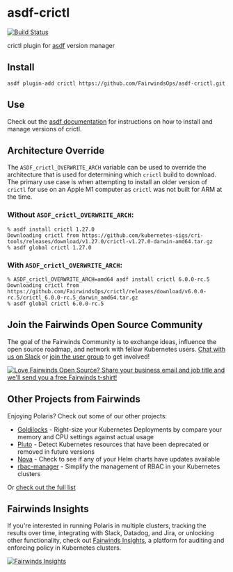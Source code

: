 # asdf-crictl

[![Build Status](https://github.com/FairwindsOps/asdf-crictl/workflows/master/badge.svg?branch=master)](https://github.com/FairwindsOps/asdf-crictl/actions)

crictl plugin for [asdf](https://github.com/asdf-vm/asdf) version manager

## Install

```
asdf plugin-add crictl https://github.com/FairwindsOps/asdf-crictl.git
```

## Use

Check out the [asdf documentation](https://asdf-vm.com/#/core-manage-versions?id=install-version) for instructions on how to install and manage versions of crictl.

## Architecture Override
The `ASDF_crictl_OVERWRITE_ARCH` variable can be used to override the architecture that is used for determining which `crictl` build to download. The primary use case is when attempting to install an older version of `crictl` for use on an Apple M1 computer as `crictl` was not built for ARM at the time.

### Without `ASDF_crictl_OVERWRITE_ARCH`:

```
% asdf install crictl 1.27.0
Downloading crictl from https://github.com/kubernetes-sigs/cri-tools/releases/download/v1.27.0/crictl-v1.27.0-darwin-amd64.tar.gz
% asdf global crictl 1.27.0
```

### With `ASDF_crictl_OVERWRITE_ARCH`:

```
% ASDF_crictl_OVERWRITE_ARCH=amd64 asdf install crictl 6.0.0-rc.5
Downloading crictl from https://github.com/FairwindsOps/crictl/releases/download/v6.0.0-rc.5/crictl_6.0.0-rc.5_darwin_amd64.tar.gz
% asdf global crictl 6.0.0-rc.5
```

<!-- Begin boilerplate -->
## Join the Fairwinds Open Source Community

The goal of the Fairwinds Community is to exchange ideas, influence the open source roadmap,
and network with fellow Kubernetes users.
[Chat with us on Slack](https://join.slack.com/t/fairwindscommunity/shared_invite/zt-e3c6vj4l-3lIH6dvKqzWII5fSSFDi1g)
or
[join the user group](https://www.fairwinds.com/open-source-software-user-group) to get involved!

<a href="https://www.fairwinds.com/t-shirt-offer?utm_source=polaris&utm_medium=polaris&utm_campaign=polaris-tshirt">
  <img src="https://www.fairwinds.com/hubfs/Doc_Banners/Fairwinds_OSS_User_Group_740x125_v6.png" alt="Love Fairwinds Open Source? Share your business email and job title and we'll send you a free Fairwinds t-shirt!" />
</a>

## Other Projects from Fairwinds

Enjoying Polaris? Check out some of our other projects:
* [Goldilocks](https://github.com/FairwindsOps/Goldilocks) - Right-size your Kubernetes Deployments by compare your memory and CPU settings against actual usage
* [Pluto](https://github.com/FairwindsOps/Pluto) - Detect Kubernetes resources that have been deprecated or removed in future versions
* [Nova](https://github.com/FairwindsOps/Nova) - Check to see if any of your Helm charts have updates available
* [rbac-manager](https://github.com/FairwindsOps/rbac-manager) - Simplify the management of RBAC in your Kubernetes clusters

Or [check out the full list](https://www.fairwinds.com/open-source-software?utm_source=polaris&utm_medium=polaris&utm_campaign=polaris)
## Fairwinds Insights
If you're interested in running Polaris in multiple clusters,
tracking the results over time, integrating with Slack, Datadog, and Jira,
or unlocking other functionality, check out
[Fairwinds Insights](https://www.fairwinds.com/polaris-user-insights-demo?utm_source=polaris&utm_medium=polaris&utm_campaign=polaris),
a platform for auditing and enforcing policy in Kubernetes clusters.

<a href="https://www.fairwinds.com/polaris-user-insights-demo?utm_source=polaris&utm_medium=ad&utm_campaign=polarisad">
  <img src="https://www.fairwinds.com/hubfs/Doc_Banners/Fairwinds_Polaris_Ad.png" alt="Fairwinds Insights" />
</a>
